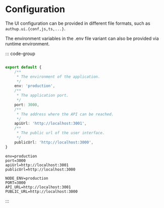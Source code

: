 # Configuration

The UI configuration can be provided in different file formats, 
such as `authup.ui.{conf,js,ts,...}`.

The environment variables in the .env file variant can also be provided via runtime environment.

::: code-group

```typescript [authup.api.ts]

export default {
    /**
     * The environment of the application.
     */
    env: 'production',
    /**
     * The application port.
     */
    port: 3000,
    /**
     * The address where the API can be reached.
     */
    apiUrl: 'http://localhost:3001',
    /**
     * The public url of the user interface.
     */
    publicUrl: 'http://localhost:3000',
}
```

```dotenv [authup.ui.conf]
env=production
port=3000
apiUrl=http://localhost:3001
publicUrl=http://localhost:3000

```

````dotenv [authup.ui.conf]
NODE_ENV=production
PORT=3000
API_URL=http://localhost:3001
PUBLIC_URL=http://localhost:3000
````
:::
